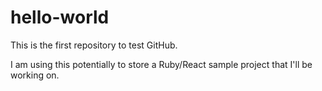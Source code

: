 # hello-world
This is the first repository to test GitHub.

I am using this potentially to store a Ruby/React sample project that I'll be working on.

